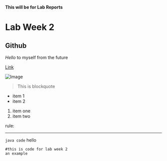 **This will be for Lab Reports**
# Lab Week 2
## Github

*Hello* to myself from the future

[Link](https://ucsd-cse15l-w22.github.io/)

![Image](https://cdn.idntimes.com/content-images/duniaku/post/20210226/8-0930d22cd3c6be8b3a469ef8d2c5ef59-1a632f682515312b134ca1fb0f3f52f9.jpg)

> This is blockquote

* item 1
* item 2

1. item one
2. item two

rule:

***

`java code` hello

```
#this is code for lab week 2
an example
```




